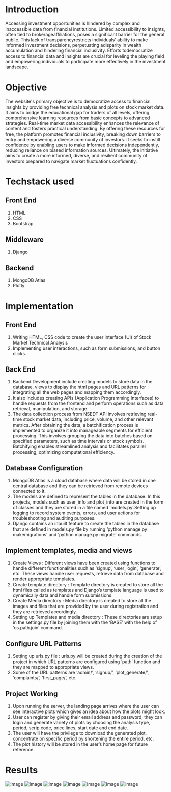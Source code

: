 # Introduction
Accessing investment opportunities is hindered by complex and inaccessible data from financial institutions. Limited accessibility to insights, often tied to brokerageaffiliations, poses a significant barrier for the general public. This lack of transparencyrestricts individuals' ability to make informed investment decisions, perpetuating adisparity in wealth accumulation and hindering financial inclusivity. Efforts todemocratize access to financial data and insights are crucial for leveling the playing field and empowering individuals to participate more effectively in the investment landscape.

# Objective
The website's primary objective is to democratize access to financial insights by providing free technical analysis and plots on stock market data. It aims to bridge the educational gap for traders of all levels, offering comprehensive learning resources from basic concepts to advanced strategies. Real-time market data accessibility enhances the relevance of content and fosters practical understanding. By offering these resources for free, the platform promotes financial inclusivity, breaking down barriers to entry and empowering a diverse community of investors. It seeks to instill confidence by enabling users to make informed decisions independently, reducing reliance on biased information sources. Ultimately, the initiative aims to create a more informed, diverse, and resilient community of investors prepared to navigate market fluctuations confidently.

# Techstack used
## Front End
1) HTML
2) CSS
3) Bootstrap
## Middleware
1) Django
## Backend
1) MongoDB Atlas
2) Plotly

# Implementation
## Front End
1) Writing HTML, CSS code to create the user interface (UI) of Stock Market Technical Analysis
2) Implementing user interactions, such as form submissions, and button clicks.

## Back End
1) Backend Development include creating models to store data in the database, views to display the html pages and URL patterns for integrating all the web pages and mapping them accordingly.
2) It also includes creating APIs (Application Programming Interfaces) to handle requests from the frontend and perform operations such as data retrieval, manipulation, and storage.
3) The data collection process from NSEDT API involves retrieving real-time stock market data, including price, volume, and other relevant metrics. After obtaining the data, a batchification process is implemented to organize it into manageable segments for efficient processing. This involves grouping the data into batches based on specified parameters, such as time intervals or stock symbols. Batchifying enables streamlined analysis and facilitates parallel processing, optimizing computational efficiency.

## Database Configuration
1) MongoDB Atlas is a cloud database where data will be stored in one central database and they can be retrieved from remote devices connected to it.
2) The models are defined to represent the tables in the database. In this projects, models such as user_info and plot_info are created in the form of classes and they are stored in a file named ‘models.py’.Setting up logging to record system events, errors, and user actions for troubleshooting and auditing purposes.
3) Django contains an inbuilt feature to create the tables in the database that are defined in models.py file by running ‘python manage.py makemigrations’ and ‘python manage.py migrate’ commands.

## Implement templates, media and views
1) Create Views : Different views have been created using functions to handle different functionalities such as ‘signup’, ‘user_login’, ‘generate’, etc. These views handle user requests, retrieve data from database and render appropriate templates.
2) Create template directory : Template directory is created to store all the html files called as templates and Django’s template language is used to dynamically data and handle form submissions.
3) Create Media directory : Media directory is created to store all the images and files that are provided by the user during registration and they are retrieved accordingly.
4) Setting up Templates and media directory : These directories are setup in the settings.py file by joining them with the ‘BASE’ with the help of ‘os.path.join’ command.

## Configure URL Patterns
1) Setting up urls.py file : urls.py will be created during the creation of the project in which URL patterns are configured using ‘path’ function and they are mapped to appropriate views.
2) Some of the URL patterns are ‘admin/’, ‘signup/’, ‘plot_generate/’, ‘complaints/’, ‘first_page/’, etc.

## Project Working
1) Upon running the server, the landing page arrives where the user can see interactive plots which gives an idea about how the plots might look.
2) User can register by giving their email address and password, they can login and generate variety of plots by choosing the analysis type, period, scrip code, price lines, start date and end date.
3) The user will have the privilege to download the generated plot, concentrate on specific period by shortening the entire period, etc.
4) The plot history will be stored in the user’s home page for future reference.

# Results
![image](https://github.com/ymshreyas/webtech_project/assets/123388366/091e16b7-47e1-40ec-a4e5-41e4acb06910)
![image](https://github.com/ymshreyas/webtech_project/assets/123388366/6dfe203b-e780-44b9-bcf5-80142d878572)
![image](https://github.com/ymshreyas/webtech_project/assets/123388366/d28edc3c-ed35-4bc6-92d1-9c9069583f4f)
![image](https://github.com/ymshreyas/webtech_project/assets/123388366/eb0115e1-46b7-4c72-b87e-077e069e3b44)
![image](https://github.com/ymshreyas/webtech_project/assets/123388366/3efe06d5-389e-48c4-a55d-288a12036544)
![image](https://github.com/ymshreyas/webtech_project/assets/123388366/12e3f7a4-ddc5-4e84-be87-20f3425d4152)
![image](https://github.com/ymshreyas/webtech_project/assets/123388366/b8e240b4-7c4a-47a0-8e0e-39ef968ecce2)







